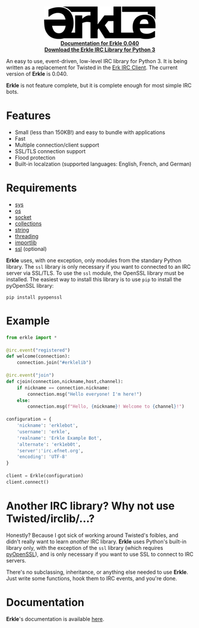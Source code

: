 <p align="center">
	<img src="https://github.com/nutjob-laboratories/erkle/raw/master/images/logo_300.png"><br>
	<a href="https://github.com/nutjob-laboratories/erkle/blob/master/documentation/Erkle-IRC-Library.pdf"><b>Documentation for Erkle 0.040</b></a><br>
	<a href="https://github.com/nutjob-laboratories/erkle/raw/master/downloads/erkle-irclib.zip"><b>Download the Erkle IRC Library for Python 3</b></a>
</p>

An easy to use, event-driven, low-level IRC library for Python 3. It is being written as a replacement for Twisted in the [Erk IRC Client](https://github.com/nutjob-laboratories/erk). The current version of **Erkle** is 0.040.

**Erkle** is not feature complete, but it is complete enough for most simple IRC bots.

# Features

* Small (less than 150KB!) and easy to bundle with applications
* Fast
* Multiple connection/client support
* SSL/TLS connection support
* Flood protection
* Built-in localzation (supported languages: English, French, and German)

# Requirements

* [sys](https://docs.python.org/3/library/sys.html)
* [os](https://docs.python.org/3/library/os.html)
* [socket](https://docs.python.org/3/library/socket.html)
* [collections](https://docs.python.org/3/library/collections.html)
* [string](https://docs.python.org/3/library/string.html)
* [threading](https://docs.python.org/3/library/threading.html)
* [importlib](https://docs.python.org/3/library/importlib.html)
* [ssl](https://docs.python.org/3/library/ssl.html) (optional)

**Erkle** uses, with one exception, only modules from the standary Python library. The `ssl` library is only necessary if you want to connected to an IRC server via SSL/TLS. To use the `ssl` module, the OpenSSL library must be installed. The easiest way to install this library is to use `pip` to install the pyOpenSSL library:

```
pip install pyopenssl
```

# Example
```python
from erkle import *

@irc.event("registered")
def welcome(connection):
	connection.join("#erklelib")

@irc.event("join")
def cjoin(connection,nickname,host,channel):
	if nickname == connection.nickname:
		connection.msg("Hello everyone! I'm here!")
	else:
		connection.msg(f"Hello, {nickname}! Welcome to {channel}!")

configuration = {
	'nickname': 'erklebot',
	'username': 'erkle',
	'realname': 'Erkle Example Bot',
	'alternate': 'erk1eb0t',
	'server':'irc.efnet.org',
	'encoding': 'UTF-8'
}

client = Erkle(configuration)
client.connect()
```

# Another IRC library? Why not use Twisted/irclib/...?
Honestly? Because I got sick of working around Twisted's foibles, and didn't really want to learn _another_ IRC library. **Erkle** uses Python's built-in library only, with the exception of the `ssl` library (which requires [pyOpenSSL](https://www.pyopenssl.org/)), and is only necessary if you want to use SSL to connect to IRC servers.

There's no subclassing, inheritance, or anything else needed to use **Erkle**. Just write some functions, hook them to IRC events, and you're done.

# Documentation
**Erkle**'s documentation is available [here](https://github.com/nutjob-laboratories/erkle/blob/master/documentation/Erkle-IRC-Library.pdf).
